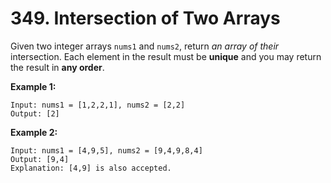 # 349. Intersection of Two Arrays

Given two integer arrays `nums1` and `nums2`, return _an array of their_ intersection. Each element in the result must be __unique__ and you may return the result in __any order__.


__Example 1:__
```
Input: nums1 = [1,2,2,1], nums2 = [2,2]
Output: [2]
```

__Example 2:__
```
Input: nums1 = [4,9,5], nums2 = [9,4,9,8,4]
Output: [9,4]
Explanation: [4,9] is also accepted.
```